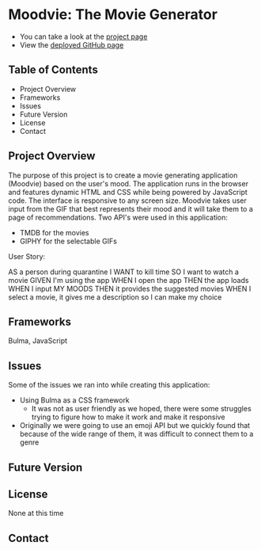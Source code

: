 # Moodvie: The Movie Generator 
* You can take a look at the [project page](https://github.com/lincguo93/Moodvie)
* View the [deployed GitHub page]()

## Table of Contents
* Project Overview
* Frameworks
* Issues 
* Future Version 
* License
* Contact

## Project Overview 

The purpose of this project is to create a movie generating application (Moodvie) based on the user's mood. The application runs in the browser and features dynamic HTML and CSS while being powered by JavaScript code. The interface is responsive to any screen size. Moodvie takes user input from the GIF that best represents their mood and it will take them to a page of recommendations. Two API's were used in this application: 
* TMDB for the movies
* GIPHY for the selectable GIFs

User Story:

AS a person during quarantine
I WANT to kill time
SO I want to watch a movie
GIVEN I'm using the app
WHEN I open the app
THEN the app loads
WHEN I input MY MOODS 
THEN it provides the suggested movies
WHEN I select a movie, it gives me a description so I can make my choice



## Frameworks
Bulma, JavaScript 

## Issues 

Some of the issues we ran into while creating this application: 
* Using Bulma as a CSS framework 
    * It was not as user friendly as we hoped, there were some struggles trying to figure how to make it work and make it responsive
* Originally we were going to use an emoji API but we quickly found that because of the wide range of them, it was difficult to connect them to a genre

## Future Version 




<!--Update this code once the GIF is created ![Password Generator Demo](./Assets/passwordgenerator.gif) -->


## License 
None at this time

## Contact
